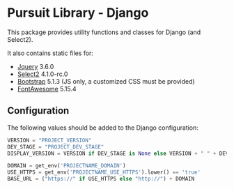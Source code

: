 # Pursuit Library - Django

This package provides utility functions and classes for Django (and Select2).

It also contains static files for:

- [Jquery](https://jquery.com/) 3.6.0
- [Select2](https://github.com/select2/select2) 4.1.0-rc.0
- [Bootstrap](https://getbootstrap.com/) 5.1.3 (JS only, a customized CSS must be provided)
- [FontAwesome](https://fontawesome.com/) 5.15.4

## Configuration

The following values should be added to the Django configuration:

```python
VERSION = "PROJECT_VERSION"
DEV_STAGE = "PROJECT_DEV_STAGE"
DISPLAY_VERSION = VERSION if DEV_STAGE is None else VERSION + " " + DEV_STAGE

DOMAIN = get_env('PROJECTNAME_DOMAIN')
USE_HTTPS = get_env('PROJECTNAME_USE_HTTPS').lower() == 'true'
BASE_URL = ("https://" if USE_HTTPS else "http://") + DOMAIN
```

